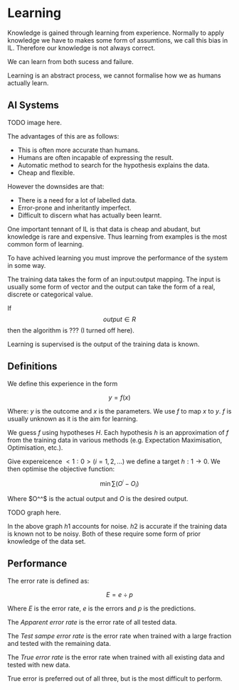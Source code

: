 Learning
========
Knowledge is gained through learning from experience. Normally to apply knowledge we have to makes some form of assumtions, we call this bias in IL. Therefore our knowledge is not always correct.

We can learn from both sucess and failure.

Learning is an abstract process, we cannot formalise how we as humans actually learn.


AI Systems
----------
TODO image here.

The advantages of this are as follows:

* This is often more accurate than humans.
* Humans are often incapable of expressing the result.
* Automatic method to search for the hypothesis explains the data.
* Cheap and flexible.

However the downsides are that:

* There is a need for a lot of labelled data.
* Error-prone and inheritantly imperfect.
* Difficult to discern what has actually been learnt.

One important tennant of IL is that data is cheap and abudant, but knowledge is rare and expensive. Thus learning from examples is the most common form of learning.

To have achived learning you must improve the performance of the system in some way.

The training data takes the form of an input:output mapping. The input is usually some form of vector and the output can take the form of a real, discrete or categorical value.

If 
$$output \in R$$
then the algorithm is ??? (I turned off here).

Learning is supervised is the output of the training data is known.


Definitions
-----------
We define this experience in the form

$$y = f(x)$$

Where: $y$ is the outcome and $x$ is the parameters. We use $f$ to map $x$ to $y$. $f$ is usually unknown as it is the aim for learning.

We guess $f$ using hypotheses $H$. Each hypothesis $h$ is an approximation of $f$ from the training data in various methods (e.g. Expectation Maximisation, Optimisation, etc.).

Give expereicence $<1:0>(i=1,2,...)$ we define a target $h:1 \rightarrow 0$. We then optimise the objective function:

$$\min\sum(O^^_i - O_i)$$

Where $O^^$ is the actual output and $O$ is the desired output.

TODO graph here.

In the above graph $h1$ accounts for noise. $h2$ is accurate if the training data is known not to be noisy. Both of these require some form of prior knowledge of the data set.


Performance
-----------
The error rate is defined as:

$$E = e \div p$$

Where $E$ is the error rate, $e$ is the errors and $p$ is the predictions.

The *Apparent error rate* is the error rate of all tested data.

The *Test sampe error rate* is the error rate when trained with a large fraction and tested with the remaining data.

The *True error rate* is the error rate when trained with all existing data and tested with new data.

True error is preferred out of all three, but is the most difficult to perform.
